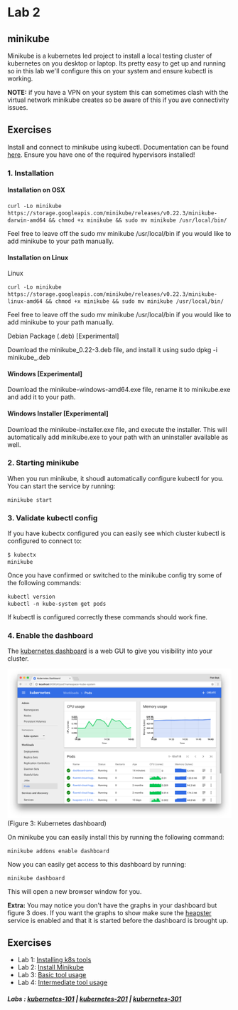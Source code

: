 # Lab 2

## minikube

Minikube is a kubernetes led project to install a local testing cluster of kubernetes on you desktop or laptop. Its pretty easy to get up and running so in this lab we'll configure this on your system and ensure kubectl is working.

**NOTE:** if you have a VPN on your system this can sometimes clash with the virtual network minikube creates so be aware of this if you ave connectivity issues.

## Exercises

Install and connect to minikube using kubectl. Documentation can be found [here](https://github.com/kubernetes/minikube/). Ensure you have one of the required hypervisors installed!

### 1. Installation

#### Installation on OSX

```
curl -Lo minikube https://storage.googleapis.com/minikube/releases/v0.22.3/minikube-darwin-amd64 && chmod +x minikube && sudo mv minikube /usr/local/bin/
```

Feel free to leave off the sudo mv minikube /usr/local/bin if you would like to add minikube to your path manually.

#### Installation on Linux

Linux

```
curl -Lo minikube https://storage.googleapis.com/minikube/releases/v0.22.3/minikube-linux-amd64 && chmod +x minikube && sudo mv minikube /usr/local/bin/
```

Feel free to leave off the sudo mv minikube /usr/local/bin if you would like to add minikube to your path manually.

Debian Package (.deb) [Experimental]

Download the minikube_0.22-3.deb file, and install it using sudo dpkg -i minikube_.deb

#### Windows [Experimental]

Download the minikube-windows-amd64.exe file, rename it to minikube.exe and add it to your path.

#### Windows Installer [Experimental]

Download the minikube-installer.exe file, and execute the installer. This will automatically add minikube.exe to your path with an uninstaller available as well.

### 2. Starting minikube

When you run minikube, it shoudl automatically configure kubectl for you. You can start the service by running:

```
minikube start
```

### 3. Validate kubectl config

If you have kubectx configured you can easily see which cluster kubectl is configured to connect to:

```
$ kubectx
minikube
```

Once you have confirmed or switched to the minikube config try some of the following commands:

```
kubectl version
kubectl -n kube-system get pods
```

If kubectl is configured correctly these commands should work fine.

### 4. Enable the dashboard

The [kubernetes dashboard](https://github.com/kubernetes/dashboard) is a web GUI to give you visibility into your cluster.

![Dashboard](../labs/img/dashboard.png "fig. 3")
(Figure 3: Kubernetes dashboard)

On minikube you can easily install this by running the following command:

```
minikube addons enable dashboard
```

Now you can easily get access to this dashboard by running:

```
minikube dashboard
```

This will open a new browser window for you.

**Extra:** You may notice you don't have the graphs in your dashboard but figure 3 does. If you want the graphs to show make sure the [heapster]() service is enabled and that it is started before the dashboard is brought up.

## Exercises

- Lab 1: [Installing k8s tools](/kubernetes-101/labs/00-tools.md)
- Lab 2: [Install Minikube](/kubernetes-101/labs/01-minikube.md)
- Lab 3: [Basic tool usage](/kubernetes-101/labs/02-basic-usage.md)
- Lab 4: [Intermediate tool usage](/kubernetes-101/labs/03-intermediate-usage.md)

##### Labs : [kubernetes-101](/kubernetes-101/) | [kubernetes-201](/kubernetes-201/) | [kubernetes-301](/kubernetes-301/)
